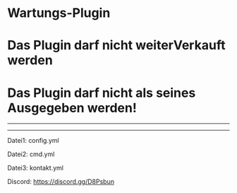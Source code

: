 # Wartungs-Plugin
# Das Plugin darf nicht weiterVerkauft werden
# Das Plugin darf nicht als seines Ausgegeben werden!

------------------
------------------
Datei1: config.yml

Datei2: cmd.yml

Datei3: kontakt.yml


Discord: https://discord.gg/D8Psbun

